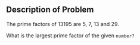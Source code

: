 ## Description of Problem

The prime factors of 13195 are 5, 7, 13 and 29.

What is the largest prime factor of the given <code>number?</code>
